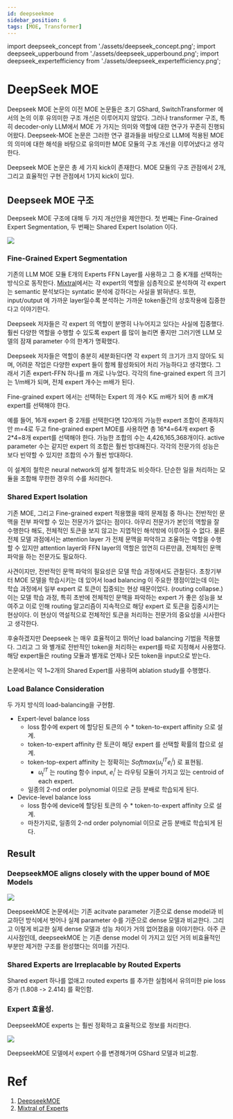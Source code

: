 ```yaml
---
id: deepseekmoe
sidebar_position: 6
tags: [MOE, Transformer]
---
```

import deepseek_concept from './assets/deepseek_concept.png';
import deepseek_upperbound from './assets/deepseek_upperbound.png';
import deepseek_expertefficiency from './assets/deepseek_expertefficiency.png';

# DeepSeek MOE

Deepseek MOE 논문의 이전 MOE 논문들은 초기 GShard, SwitchTransformer 에서의 논의 이후 유의미한 구조 개선은 이루어지지 않았다. 그러나 transformer 구조, 특히 decoder-only LLM에서 MOE 가 가지는 의미와 역할에 대한 연구가 꾸준히 진행되어왔다. Deepseek-MOE 논문은 그러한 연구 결과들을 바탕으로 LLM에 적용된 MOE의 의미에 대한 해석을 바탕으로 유의미한 MOE 모듈의 구조 개선을 이루어냈다고 생각한다.

Deepseek MOE 논문은 총 세 가지 kick이 존재한다. MOE 모듈의 구조 관점에서 2개, 그리고 효율적인 구현 관점에서 1가지 kick이 있다.

## Deepseek MOE 구조

Deepseek MOE 구조에 대해 두 가지 개선안을 제안한다. 첫 번쨰는 Fine-Grained Expert Segmentation, 두 번째는 Shared Expert Isolation 이다.

<div style={{textAlign: 'Center'}}>
    <img src={deepseek_concept} style={{border: 'solid', width: 600}} />
</div>

### Fine-Grained Expert Segmentation

기존의 LLM MOE 모듈 E개의 Experts FFN Layer를 사용하고 그 중 K개를 선택하는 방식으로 동작한다. [Mixtral](/docs/practice/efficienttrain/MOE/mistralmoe.md)에서는 각 expert의 역할을 심층적으로 분석하여 각 expert는 semantic 분석보다는 syntatic 분석에 강하다는 사실을 밝혀낸다. 또한, input/output 에 가까운 layer일수록 분석하는 가까운 token들간의 상호작용에 집중한다고 이야기한다.

Deepseek 저자들은 각 expert 의 역할이 분명히 나누어지고 있다는 사실에 집중했다. 훨씬 다양한 역할을 수행할 수 있도록 expert 를 많이 늘리면 좋지만 그러기엔 LLM 모델의 잠재 parameter 수의 한계가 명확했다. 

Deepseek 저자들은 역할이 충분히 세분화된다면 각 expert 의 크기가 크지 않아도 되며, 어려운 작업은 다양한 expert 들이 함께 활성화되어 처리 가능하다고 생각했다. 그래서 기존 expert-FFN 하나를 m 개로 나누었다. 각각의 fine-grained expert 의 크기는 1/m배가 되며, 전체 expert 개수는 m배가 된다. 

Fine-grained expert 에서는 선택하는 Expert 의 개수 K도 m배가 되어 총 mK개 expert를 선택해야 한다.

예를 들어, 16개 expert 중 2개를 선택한다면 120개의 가능한 expert 조합이 존재하지만 m=4로 두고 fine-grained expert MOE를 사용하면 총 16\*4=64개 expert 중 2\*4=8개 expert를 선택해야 한다. 가능한 조합의 수는 4,426,165,368개이다. active parameter 수는 같지만 expert 의 조합은 훨씬 방대해진다. 각각의 전문가의 성능은 보다 빈약할 수 있지만 조합의 수가 훨씬 방대하다.

이 설계의 철학은 neural network의 설계 철학과도 비슷하다. 단순한 일을 처리하는 모듈을 조합해 무한한 경우의 수를 처리한다.


### Shared Expert Isolation

기존 MOE, 그리고 Fine-grained expert 적용했을 때의 문제점 중 하나는 전반적인 문맥을 전부 파악할 수 있는 전문가가 없다는 점이다. 아무리 전문가가 본인의 역할을 잘 수행한다 해도, 전체적인 토큰을 보지 않고는 지엽적인 해석밖에 이루어질 수 없다. 물론 전체 모델 과점에서는 attention layer 가 전체 문맥을 파악하고 조율하는 역할을 수행할 수 있지만 attention layer와 FFN layer의 역할은 엄연히 다른만큼, 전체적인 문맥 파악을 하는 전문가도 필요하다.

사견이지만, 전반적인 문맥 파악의 필요성은 모델 학습 과정에서도 관찰된다. 초창기부터 MOE 모델을 학습시키는 데 있어서 load balancing 이 주요한 쟁점이었는데 이는 학습 과정에서 일부 expert 로 토큰이 집중되는 현상 때문이었다. (routing collapse.) 이는 모델 학습 과정, 특히 초반에 전체적인 문맥을 파악하는 expert 가 좋은 성능을 보여주고 이로 인해 routing 알고리즘이 지속적으로 해당 expert 로 토큰을 집중시키는 현상이다. 이 현상이 역설적으로 전체적인 토큰을 처리하는 전문가의 중요성을 시사한다고 생각한다.

후술하겠지만 Deepseek 는 매우 효율적이고 뛰어난 load balancing 기법을 적용했다. 그리고 그 와 별개로 전반적인 token을 처리하는 expert를 따로 지정해서 사용했다. 해당 expert들은 routing 모듈과 별개로 언제나 모든 token을 input으로 받는다. 

논문에서는 약 1~2개의 Shared Expert를 사용하며 ablation study를 수행했다.

### Load Balance Consideration

두 가지 방식의 load-balancing을 구현함. 

- Expert-level balance loss
  - loss 함수에 expert 에 할당된 토큰의 수 * token-to-expert affinity 으로 설계.
  - token-to-expert affinity 란 토큰이 해당 expert 를 선택할 확률의 합으로 설계.
  - token-top-expert affinity 는 정확히는 $Softmax(u_t^{lT} e_i^{l})$ 로 표현됨.
    - $u_t^{lT}$ 는 routing 함수 input, $e_i^{l}$ 는 라우팅 모듈이 가지고 있는 centroid of each expert.
  - 일종의 2-nd order polynomial 이므로 균등 분배로 학습되게 된다.
- Device-level balance loss
  - loss 함수에 device에 할당된 토큰의 수 * token-to-expert affinity 으로 설계.
  - 마찬가지로, 일종의 2-nd order polynomial 이므로 균등 분배로 학습되게 된다.

## Result

### DeepseekMOE aligns closely with the upper bound of MOE Models

<div style={{textAlign: 'Center'}}>
    <img src={deepseek_upperbound} style={{border: 'solid', width: 600}} />
</div>

DeepseekMOE 논문에서는 기존 acitvate parameter 기준으로 dense model과 비교하던 방식에서 벗어나 실제 parameter 수를 기준으로 dense 모델과 비교한다. 그리고 이렇게 비교한 실제 dense 모델과 성능 차이가 거의 없어졌음을 이야기한다. 아주 큰 시사점인데, deepseekMOE 는 기존 dense model 이 가지고 있던 거의 비효율적인 부분만 제거한 구조를 완성했다는 의미를 가진다.

### Shared Experts are Irreplacable by Routed Experts

Shared expert 하나를 없애고 routed experts 를 추가한 실험에서 유의미한 pie loss 증가 (1.808 -> 2.414) 를 확인함.

### Expert 효율성.

DeepseekMOE experts 는 훨씬 정확하고 효율적으로 정보를 처리한다. 

<div style={{textAlign: 'Center'}}>
    <img src={deepseek_expertefficiency} style={{border: 'solid', width: 600}} />
</div>

DeepseekMOE 모델에서 expert 수를 변경해가며 GShard 모델과 비교함. 

# Ref

1. [DeepseekMOE](https://arxiv.org/pdf/2401.06066)
2. [Mixtral of Experts](https://arxiv.org/pdf/2401.04088)